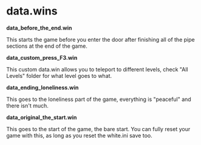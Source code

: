 # data.wins

**data_before_the_end.win**

This starts the game before you enter the door after finishing all of the pipe sections at the end of the game.

**data_custom_press_F3.win**

This custom data.win allows you to teleport to different levels, check "All Levels" folder for what level goes to what.

**data_ending_loneliness.win**

This goes to the loneliness part of the game, everything is "peaceful" and there isn't much.

**data_original_the_start.win**

This goes to the start of the game, the bare start. You can fully reset your game with this, as long as you reset the white.ini save too.
